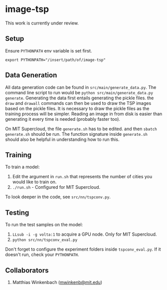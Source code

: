 # image-tsp

This work is currently under review.

## Setup
Ensure `PYTHONPATH` env variable is set first.

`export PYTHONPATH="/insert/path/of/image-tsp"`

## Data Generation
All data generation code can be found in `src/main/generate_data.py`. The command line script to run would be `python src/main/generate_data.py generate`. Generating the data first entails generating the pickle files. the `draw` and `drawall` commands can then be used to draw the TSP images based on the pickle files. It is necessary to draw the pickle files as the training process will be simpler. Reading an image in from disk is easier than generating it every time is needed (probably faster too).

On MIT Supercloud, the file `generate.sh` has to be edited. and then `sbatch generate.sh` should be run. The function signature inside `generate.sh` should also be helpful in understanding how to run this.

## Training
To train a model:
1. Edit the argument in `run.sh` that represents the number of cities you would like to train on.
2. `./run.sh` - Configured for MIT Supercloud.

To look deeper in the code, see `src/nn/tspconv.py`.

## Testing
To run the test samples on the model:
1. `LLsub -i -g volta:1` to acquire a GPU node. Only for MIT Supercloud.
2. `python src/nn/tspconv_eval.py`

Don't forget to configure the experiment folders inside `tspconv_eval.py`. If it doesn't run, check your `PYTHONPATH`.

## Collaborators
1. Matthias Winkenbach (mwinkenb@mit.edu)


